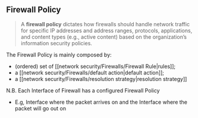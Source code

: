 ## Firewall Policy
>A **firewall policy** dictates how firewalls should handle network traffic for specific IP addresses and address ranges, protocols, applications, and content types (e.g., active content) based on the organization’s
information security policies.

The Firewall Policy is mainly composed by:
- (ordered) set of [[network security/Firewalls/Firewall Rule|rules]];
- a [[network security/Firewalls/default action|default action]];
- a [[network security/Firewalls/resolution strategy|resolution strategy]]


N.B. Each Interface of Firewall has a configured Firewall Policy
- E.g, Interface where the packet arrives on and the Interface where the packet will go out on
